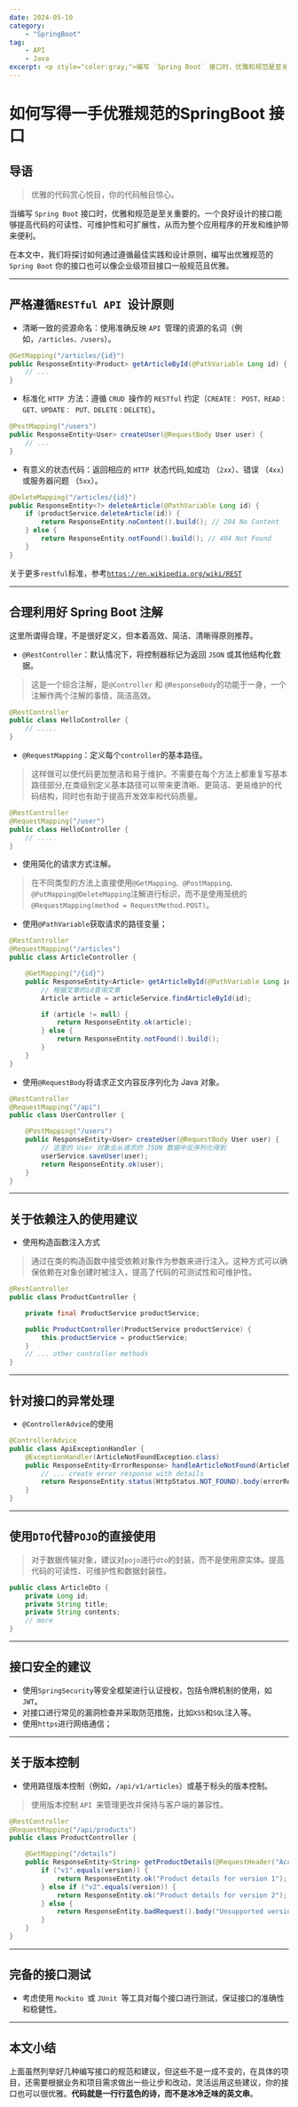 ```yaml
---
date: 2024-05-10
category:
    - "SpringBoot"
tag:
    - API
    - Java
excerpt: <p style="color:gray;">编写 `Spring Boot` 接口时，优雅和规范是至关重要的。一个良好设计的接口能够提高代码的可读性、可维护性和可扩展性，从而为整个应用程序的开发和维护带来便利。</p>
---
```




# 如何写得一手优雅规范的SpringBoot 接口

## 导语

> 优雅的代码赏心悦目，你的代码触目惊心。

当编写 `Spring Boot` 接口时，优雅和规范是至关重要的。一个良好设计的接口能够提高代码的可读性、可维护性和可扩展性，从而为整个应用程序的开发和维护带来便利。

在本文中，我们将探讨如何通过遵循最佳实践和设计原则，编写出优雅规范的` Spring Boot` 你的接口也可以像企业级项目接口一般规范且优雅。

---

## 严格遵循`RESTful API `设计原则

- 清晰一致的资源命名：使用准确反映 `API `管理的资源的名词（例如，`/articles、/users`）。

```java
@GetMapping("/articles/{id}")
public ResponseEntity<Product> getArticleById(@PathVariable Long id) {
    // ...
}
```

- 标准化 `HTTP `方法：遵循 `CRUD `操作的 `RESTful` 约定（`CREATE： POST、READ： GET、UPDATE： PUT、DELETE：DELETE`）。

```java
@PostMapping("/users")
public ResponseEntity<User> createUser(@RequestBody User user) {
    // ...
}
```

- 有意义的状态代码：返回相应的 `HTTP `状态代码,如成功 （`2xx`）、错误 （`4xx`） 或服务器问题 （`5xx`）。

```java
@DeleteMapping("/articles/{id}")
public ResponseEntity<?> deleteArticle(@PathVariable Long id) {
    if (productService.deleteArticle(id)) {
        return ResponseEntity.noContent().build(); // 204 No Content
    } else {
        return ResponseEntity.notFound().build(); // 404 Not Found
    }
}
```

关于更多`restful`标准，参考[`https://en.wikipedia.org/wiki/REST`](https://en.wikipedia.org/wiki/REST)

---

## 合理利用好 Spring Boot 注解

这里所谓得合理，不是很好定义，但本着高效、简洁、清晰得原则推荐。

- `@RestController`：默认情况下，将控制器标记为返回 `JSON` 或其他结构化数据。

> 这是一个综合注解，是`@Controller` 和 `@ResponseBody`的功能于一身，一个注解作两个注解的事情，简洁高效。

```java
@RestController
public class HelloController {
    // .....
}
```

- `@RequestMapping`：定义每个`controller`的基本路径。

> 这样做可以使代码更加整洁和易于维护。不需要在每个方法上都重复写基本路径部分,在类级别定义基本路径可以带来更清晰、更简洁、更易维护的代码结构，同时也有助于提高开发效率和代码质量。

```java
@RestController
@RequestMapping("/user")
public class HelloController {
    // .....
}
```

- 使用简化的请求方式注解。

> 在不同类型的方法上直接使用`@GetMapping、@PostMapping、@PutMapping@DeleteMapping`注解进行标识，而不是使用笼统的` @RequestMapping(method = RequestMethod.POST)`。

- 使用`@PathVariable`获取请求的路径变量；

```java
@RestController
@RequestMapping("/articles")
public class ArticleController {

    @GetMapping("/{id}")
    public ResponseEntity<Article> getArticleById(@PathVariable Long id) {
        // 根据文章的id查询文章
        Article article = articleService.findArticleById(id);

        if (article != null) {
            return ResponseEntity.ok(article);
        } else {
            return ResponseEntity.notFound().build();
        }
    }
}
```

- 使用`@RequestBody`将请求正文内容反序列化为 Java 对象。

```java
@RestController
@RequestMapping("/api")
public class UserController {

    @PostMapping("/users")
    public ResponseEntity<User> createUser(@RequestBody User user) {
        // 这里的 User 对象会从请求的 JSON 数据中反序列化得到
        userService.saveUser(user);
        return ResponseEntity.ok(user);
    }
}
```

---

## 关于依赖注入的使用建议

- 使用构造函数注入方式

> 通过在类的构造函数中接受依赖对象作为参数来进行注入。这种方式可以确保依赖在对象创建时被注入，提高了代码的可测试性和可维护性。

```java
@RestController
public class ProductController {

    private final ProductService productService;

    public ProductController(ProductService productService) {
        this.productService = productService;
    }
    // ... other controller methods
}
```

---

## 针对接口的异常处理

- `@ControllerAdvice`的使用

```java
@ControllerAdvice
public class ApiExceptionHandler {
    @ExceptionHandler(ArticleNotFoundException.class)
    public ResponseEntity<ErrorResponse> handleArticleNotFound(ArticleNotFoundException ex) {
        // ... create error response with details
        return ResponseEntity.status(HttpStatus.NOT_FOUND).body(errorResponse);
    }
}
```

---

## 使用`DTO`代替`POJO`的直接使用

> 对于数据传输对象，建议对`pojo`进行`dto`的封装，而不是使用原实体。提高代码的可读性、可维护性和数据封装性。

```java
public class ArticleDto {
    private Long id;
    private String title;
    private String contents;
    // more
}
```

---

## 接口安全的建议

- 使用`SpringSecurity`等安全框架进行认证授权，包括令牌机制的使用，如`JWT`。
- 对接口进行常见的漏洞检查并采取防范措施，比如`XSS`和`SQL`注入等。
- 使用`https`进行网络通信；

---

## 关于版本控制

- 使用路径版本控制（例如，`/api/v1/articles`）或基于标头的版本控制。

> 使用版本控制 `API `来管理更改并保持与客户端的兼容性。

```java
@RestController
@RequestMapping("/api/products")
public class ProductController {

    @GetMapping("/details")
    public ResponseEntity<String> getProductDetails(@RequestHeader("Accept-Version") String version) {
        if ("v1".equals(version)) {
            return ResponseEntity.ok("Product details for version 1");
        } else if ("v2".equals(version)) {
            return ResponseEntity.ok("Product details for version 2");
        } else {
            return ResponseEntity.badRequest().body("Unsupported version");
        }
    }
}
```

---

## 完备的接口测试

- 考虑使用 `Mockito `或 `JUnit `等工具对每个接口进行测试，保证接口的准确性和稳健性。

---

## 本文小结

上面虽然列举好几种编写接口的规范和建议，但这些不是一成不变的，在具体的项目，还需要根据业务和项目需求做出一些让步和改动，灵活运用这些建议，你的接口也可以很优雅。**代码就是一行行蓝色的诗，而不是冰冷乏味的英文串**。